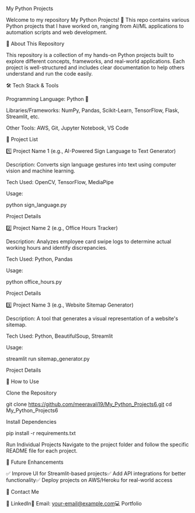 My Python Projects

Welcome to my repository My Python Projects! 🚀 This repo contains various Python projects that I have worked on, ranging from AI/ML applications to automation scripts and web development.

📌 About This Repository

This repository is a collection of my hands-on Python projects built to explore different concepts, frameworks, and real-world applications. Each project is well-structured and includes clear documentation to help others understand and run the code easily.

🛠 Tech Stack & Tools

Programming Language: Python 🐍

Libraries/Frameworks: NumPy, Pandas, Scikit-Learn, TensorFlow, Flask, Streamlit, etc.

Other Tools: AWS, Git, Jupyter Notebook, VS Code

📂 Project List

1️⃣ Project Name 1 (e.g., AI-Powered Sign Language to Text Generator)

Description: Converts sign language gestures into text using computer vision and machine learning.

Tech Used: OpenCV, TensorFlow, MediaPipe

Usage:

python sign_language.py

Project Details

2️⃣ Project Name 2 (e.g., Office Hours Tracker)

Description: Analyzes employee card swipe logs to determine actual working hours and identify discrepancies.

Tech Used: Python, Pandas

Usage:

python office_hours.py

Project Details

3️⃣ Project Name 3 (e.g., Website Sitemap Generator)

Description: A tool that generates a visual representation of a website's sitemap.

Tech Used: Python, BeautifulSoup, Streamlit

Usage:

streamlit run sitemap_generator.py

Project Details

🚀 How to Use

Clone the Repository

git clone https://github.com/meeravali19/My_Python_Projects6.git
cd My_Python_Projects6

Install Dependencies

pip install -r requirements.txt

Run Individual Projects
Navigate to the project folder and follow the specific README file for each project.

📌 Future Enhancements

✅ Improve UI for Streamlit-based projects✅ Add API integrations for better functionality✅ Deploy projects on AWS/Heroku for real-world access

📧 Contact Me

🔗 LinkedIn📩 Email: your-email@example.com💻 Portfolio
